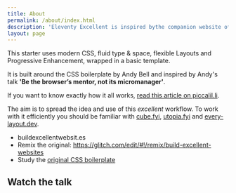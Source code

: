 ```yaml
---
title: About
permalink: /about/index.html
description: 'Eleventy Excellent is inspired bythe companion website of Andy Bell’s talk "Be the browser’s mentor, not its micromanager".'
layout: page
---
```


This starter uses modern CSS, fluid type & space, flexible Layouts and Progressive Enhancement, wrapped in a basic template.

It is built around the CSS boilerplate by Andy Bell and inspired by Andy's talk **'Be the browser’s mentor, not its micromanager'**.

If you want to know exactly how it all works, [read this article on piccalil.li](https://piccalil.li/blog/a-css-project-boilerplate/).

The aim is to spread the idea and use of this _excellent_ workflow. To work with it efficiently you should be familiar with [cube.fyi](https://cube.fyi/), [utopia.fyi](https://utopia.fyi/) and [every-layout.dev](https://every-layout.dev/).

- buildexcellentwebsit.es
- Remix the original: https://glitch.com/edit/#!/remix/build-excellent-websites
- Study the [original CSS boilerplate](https://github.com/Set-Creative-Studio/cube-boilerplate/tree/main)

## Watch the talk

<div><custom-youtube @slug="JqnMI1AXl6w" @label="Andy Bell – Be the browser’s mentor, not its micromanager"> </custom-youtube></div>

